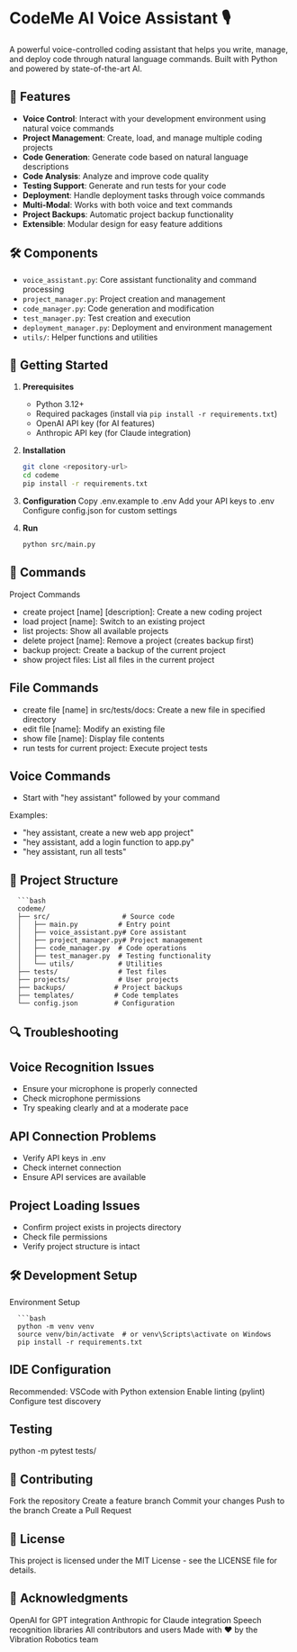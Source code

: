 # CodeMe AI Voice Assistant 🎙️

A powerful voice-controlled coding assistant that helps you write, manage, and deploy code through natural language commands. Built with Python and powered by state-of-the-art AI.

## 🌟 Features

- **Voice Control**: Interact with your development environment using natural voice commands
- **Project Management**: Create, load, and manage multiple coding projects
- **Code Generation**: Generate code based on natural language descriptions
- **Code Analysis**: Analyze and improve code quality
- **Testing Support**: Generate and run tests for your code
- **Deployment**: Handle deployment tasks through voice commands
- **Multi-Modal**: Works with both voice and text commands
- **Project Backups**: Automatic project backup functionality
- **Extensible**: Modular design for easy feature additions

## 🛠️ Components

- `voice_assistant.py`: Core assistant functionality and command processing
- `project_manager.py`: Project creation and management
- `code_manager.py`: Code generation and modification
- `test_manager.py`: Test creation and execution
- `deployment_manager.py`: Deployment and environment management
- `utils/`: Helper functions and utilities

## 🚀 Getting Started

1. **Prerequisites**
   - Python 3.12+
   - Required packages (install via `pip install -r requirements.txt`)
   - OpenAI API key (for AI features)
   - Anthropic API key (for Claude integration)

2. **Installation**
   ```bash
   git clone <repository-url>
   cd codeme
   pip install -r requirements.txt

3. **Configuration**
Copy .env.example to .env
Add your API keys to .env
Configure config.json for custom settings

4. **Run**
   ```bash
   python src/main.py

## 💬 Commands
Project Commands
- create project [name] [description]: Create a new coding project
- load project [name]: Switch to an existing project
- list projects: Show all available projects
- delete project [name]: Remove a project (creates backup first)
- backup project: Create a backup of the current project
- show project files: List all files in the current project

## File Commands
- create file [name] in src/tests/docs: Create a new file in specified directory
- edit file [name]: Modify an existing file
- show file [name]: Display file contents
- run tests for current project: Execute project tests

## Voice Commands
- Start with "hey assistant" followed by your command

Examples:
- "hey assistant, create a new web app project"
- "hey assistant, add a login function to app.py"
- "hey assistant, run all tests"

## 🔧 Project Structure

      ```bash
      codeme/
      ├── src/                  # Source code
      │   ├── main.py          # Entry point
      │   ├── voice_assistant.py# Core assistant
      │   ├── project_manager.py# Project management
      │   ├── code_manager.py  # Code operations
      │   ├── test_manager.py  # Testing functionality
      │   └── utils/           # Utilities
      ├── tests/               # Test files
      ├── projects/            # User projects
      ├── backups/            # Project backups
      ├── templates/          # Code templates
      └── config.json         # Configuration

## 🔍 Troubleshooting
## Voice Recognition Issues
- Ensure your microphone is properly connected
- Check microphone permissions
- Try speaking clearly and at a moderate pace

## API Connection Problems
- Verify API keys in .env
- Check internet connection
- Ensure API services are available

## Project Loading Issues
- Confirm project exists in projects directory
- Check file permissions
- Verify project structure is intact

## 🛠️ Development Setup
Environment Setup

      ```bash
      python -m venv venv
      source venv/bin/activate  # or venv\Scripts\activate on Windows
      pip install -r requirements.txt

## IDE Configuration
Recommended: VSCode with Python extension
Enable linting (pylint)
Configure test discovery

## Testing
python -m pytest tests/

## 🤝 Contributing
Fork the repository
Create a feature branch
Commit your changes
Push to the branch
Create a Pull Request

## 📝 License
This project is licensed under the MIT License - see the LICENSE file for details.

## 🙏 Acknowledgments
OpenAI for GPT integration
Anthropic for Claude integration
Speech recognition libraries
All contributors and users
Made with ❤️ by the Vibration Robotics team
